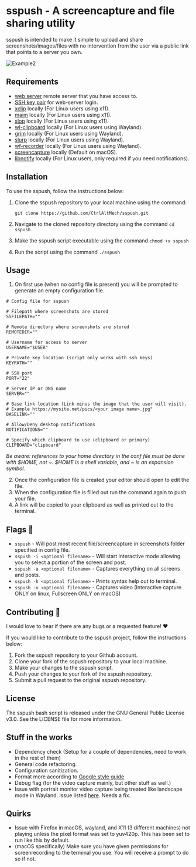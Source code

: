 # sspush - A screencapture and file sharing utility

sspush is intended to make it simple to upload and share screenshots/images/files with no intervention from the user via a public link that points to a server you own.

![Example2](https://github.com/CtrlAltMech/sspush/assets/7492741/417a23ec-5c21-456e-9036-c2b68aebeef8)

## Requirements

- [web server](https://en.wikipedia.org/wiki/Web_server) remote server that you have access to.
- [SSH key pair](https://wiki.archlinux.org/title/SSH_keys) for web-server login.
- [xclip](https://github.com/astrand/xclip) locally (For Linux users using x11).
- [maim](https://github.com/naelstrof/maim) locally (For Linux users using x11).
- [slop](https://github.com/naelstrof/slop) locally (For Linux users using x11).
- [wl-clipboard](https://github.com/bugaevc/wl-clipboard) locally (For Linux users using Wayland).
- [grim](https://sr.ht/~emersion/grim/) locally (For Linux users using Wayland).
- [slurp](https://github.com/emersion/slurp) locally (For Linux users using Wayland).
- [wf-recorder](https://github.com/ammen99/wf-recorder) locally (For Linux users using Wayland).
- [screencapture](https://support.apple.com/en-us/HT201361) locally (Default on macOS).
- [libnotify](https://github.com/GNOME/libnotify) locally (For Linux users, only required if you need notifications).

## Installation

To use the sspush, follow the instructions below:

1. Clone the sspush repository to your local machine using the command: 
    
    `git clone https://github.com/CtrlAltMech/sspush.git`
    
2. Navigate to the cloned repository directory using the command `cd sspush`
3. Make the sspush script executable using the command `chmod +x sspush`
4. Run the script using the command `./sspush`

## Usage

1. On first use (when no config file is present) you will be prompted to generate an empty configuration file.

```
# Config file for sspush
 
# Filepath where screenshots are stored
SSFILEPATH=""

# Remote directory where screenshots are stored
REMOTEDIR=""

# Username for access to server
USERNAME="$USER"

# Private key location (script only works with ssh keys)
KEYPATH=""

# SSH port
PORT="22"

# Server IP or DNS name
SERVER=""

# Base link location (Link minus the image that the user will visit).
# Example https://mysite.net/pics/<your image name>.jpg"
BASELINK=""

# Allow/Deny desktop notifications
NOTIFICATIONS=""

# Specify which clipboard to use (clipboard or primary)
CLIPBOARD="clipboard"
```

*Be aware: references to your home directory in the conf file must be done with $HOME, not ~. $HOME is a shell variable, and ~ is an expansion symbol.*

2. Once the configuration file is created your editor should open to edit the file.
3. When the configuration file is filled out run the command again to push your file.
4. A link will be copied to your clipboard as well as printed out to the terminal.

## Flags :triangular_flag_on_post:
- `sspush` - Will post most recent file/screencapture in screenshots folder specified in config file. 
- `sspush -i <optional filename>` - Will start interactive mode allowing you to select a portion of the screen and post.
- `sspush -a <optional filename>` - Captures everything on all screens and posts.
- `sspush -h <optional filename>` - Prints syntax help out to terminal.
- `sspush -v <optional filename>` - Captures video (Interactive capture ONLY on linux, Fullscreen ONLY on macOS)

## Contributing :handshake:
I would love to hear if there are any bugs or a requested feature! :heart:

If you would like to contribute to the sspush project, follow the instructions below:

1. Fork the sspush repository to your Github account.
2. Clone your fork of the sspush repository to your local machine.
3. Make your changes to the sspush script.
4. Push your changes to your fork of the sspush repository.
5. Submit a pull request to the original sspush repository.

## License

The sspush bash script is released under the GNU General Public License v3.0. See the LICENSE file for more information.

## Stuff in the works
- Dependency check (Setup for a couple of dependencies, need to work in the rest of them)
- General code refactoring.
- Configuration sanitization.
- Format more according to [Google style guide](https://google.github.io/styleguide/shellguide.html#s7-naming-conventions)
- Debug flag (for the video capture mainly, but other stuff as well.)
- Issue with portrait monitor video capture being treated like landscape mode in Wayland. Issue listed [here](https://github.com/ammen99/wf-recorder/issues/3). Needs a fix.

## Quirks
- Issue with Firefox in macOS, wayland, and X11 (3 different machines) not playing unless the pixel format was set to yuv420p. This has been set to run like this by default.
- (macOS specifically) Make sure you have given permissions for screenrecording to the terminal you use. You will receive a prompt to do so if not.
